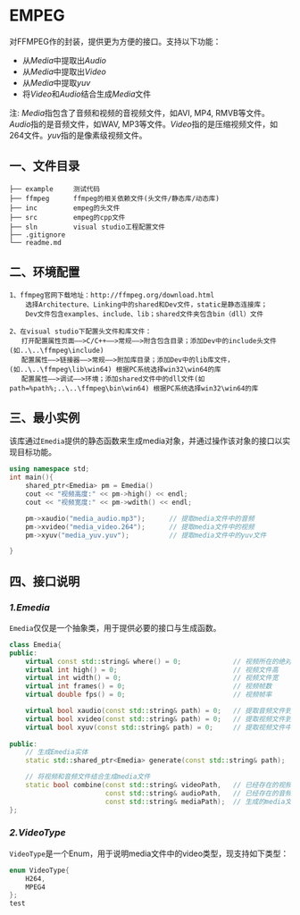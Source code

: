 # EMPEG
对FFMPEG作的封装，提供更为方便的接口。支持以下功能：
* 从*Media*中提取出*Audio*
* 从*Media*中提取出*Video*
* 从*Media*中提取*yuv*
* 将*Video*和*Audio*结合生成*Media*文件

注: *Media*指包含了音频和视频的音视频文件，如AVI, MP4, RMVB等文件。*Audio*指的是音频文件，如WAV, MP3等文件。*Video*指的是压缩视频文件，如264文件。*yuv*指的是像素级视频文件。

## 一、文件目录
```
├── example     测试代码
├── ffmpeg      ffmpeg的相关依赖文件(头文件/静态库/动态库)
├── inc         empeg的头文件
├── src         empeg的cpp文件
├── sln         visual studio工程配置文件
├── .gitignore
└── readme.md
```
## 二、环境配置
    1、ffmpeg官网下载地址：http://ffmpeg.org/download.html
        选择Architecture、Linking中的shared和Dev文件，static是静态连接库；
        Dev文件包含examples、include、lib；shared文件夹包含bin（dll）文件
    
    2、在visual studio下配置头文件和库文件：
       打开配置属性页面——>C/C++——>常规——>附含包含目录；添加Dev中的include头文件(如..\..\ffmpeg\include)
       配置属性——>链接器——>常规——>附加库目录；添加Dev中的lib库文件，(如..\..\ffmpeg\lib\win64) 根据PC系统选择win32\win64的库
       配置属性——>调试——>环境；添加shared文件中的dll文件(如path=%path%;..\..\ffmpeg\bin\win64) 根据PC系统选择win32\win64的库
    
## 三、最小实例
该库通过`Emedia`提供的静态函数来生成media对象，并通过操作该对象的接口以实现目标功能。
```c++
using namespace std;
int main(){
    shared_ptr<Emedia> pm = Emedia()
    cout << "视频高度:" << pm->high() << endl;
    cout << "视频宽度:" << pm->wdith() << endl;

    pm->xaudio("media_audio.mp3");      // 提取media文件中的音频
    pm->xvideo("media_video.264");      // 提取media文件中的视频
    pm->xyuv("media_yuv.yuv");          // 提取media文件中的yuv文件

}
```

## 四、接口说明
### *1.Emedia*
`Emedia`仅仅是一个抽象类，用于提供必要的接口与生成函数。
```c++
class Emedia{
public:
    virtual const std::string& where() = 0;             // 视频所在的绝对路径
    virtual int high() = 0;                             // 视频文件高
    virtual int width() = 0;                            // 视频文件宽
    virtual int frames() = 0;                           // 视频帧数
    virtual double fps() = 0;                           // 视频帧率

    virtual bool xaudio(const std::string& path) = 0;   // 提取音频文件到指定路径
    virtual bool xvideo(const std::string& path) = 0;   // 提取视频文件到指定路径
    virtual bool xyuv(const std::string& path) = 0;     // 提取视频文件中的yuv
	
public:
    // 生成Emedia实体
    static std::shared_ptr<Emedia> generate(const std::string& path);

    // 将视频和音频文件结合生成media文件
    static bool combine(const std::string& videoPath,   // 已经存在的视频文件
                        const std::string& audioPath,   // 已经存在的音频文件
                        const std::string& mediaPath);  // 生成的media文件路径
};
```
### *2.VideoType*
`VideoType`是一个Enum，用于说明media文件中的video类型，现支持如下类型：
```c++
enum VideoType{
	H264,
	MPEG4
};
test
```
